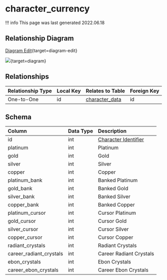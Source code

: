 # character_currency

!!! info
	This page was last generated 2022.06.18

## Relationship Diagram

[Diagram Edit](https://mermaid.live/edit#eyJjb2RlIjoiZXJEaWFncmFtXG4gICAgY2hhcmFjdGVyX2N1cnJlbmN5IHtcbiAgICAgICAgaW50dW5zaWduZWQgaWRcbiAgICB9XG4gICAgY2hhcmFjdGVyX2RhdGEge1xuICAgICAgICBpbnR1bnNpZ25lZCBpZFxuICAgICAgICB2YXJjaGFyIG5hbWVcbiAgICAgICAgaW50dW5zaWduZWQgem9uZV9pZFxuICAgICAgICBpbnR1bnNpZ25lZCB6b25lX2luc3RhbmNlXG4gICAgfVxuICAgIGNoYXJhY3Rlcl9jdXJyZW5jeSB8fC0tb3sgY2hhcmFjdGVyX2RhdGEgOiBPbmUtdG8tT25lXG5cbiIsIm1lcm1haWQiOnsidGhlbWUiOiJkZWZhdWx0In0sInVwZGF0ZUVkaXRvciI6dHJ1ZSwiYXV0b1N5bmMiOnRydWUsInVwZGF0ZURpYWdyYW0iOnRydWV9){target=diagram-edit}

[![](https://mermaid.ink/img/eyJjb2RlIjoiZXJEaWFncmFtXG4gICAgY2hhcmFjdGVyX2N1cnJlbmN5IHtcbiAgICAgICAgaW50dW5zaWduZWQgaWRcbiAgICB9XG4gICAgY2hhcmFjdGVyX2RhdGEge1xuICAgICAgICBpbnR1bnNpZ25lZCBpZFxuICAgICAgICB2YXJjaGFyIG5hbWVcbiAgICAgICAgaW50dW5zaWduZWQgem9uZV9pZFxuICAgICAgICBpbnR1bnNpZ25lZCB6b25lX2luc3RhbmNlXG4gICAgfVxuICAgIGNoYXJhY3Rlcl9jdXJyZW5jeSB8fC0tb3sgY2hhcmFjdGVyX2RhdGEgOiBPbmUtdG8tT25lXG5cbiIsIm1lcm1haWQiOnsidGhlbWUiOiJkZWZhdWx0In0sInVwZGF0ZUVkaXRvciI6dHJ1ZSwiYXV0b1N5bmMiOnRydWUsInVwZGF0ZURpYWdyYW0iOnRydWV9)](https://mermaid.ink/img/eyJjb2RlIjoiZXJEaWFncmFtXG4gICAgY2hhcmFjdGVyX2N1cnJlbmN5IHtcbiAgICAgICAgaW50dW5zaWduZWQgaWRcbiAgICB9XG4gICAgY2hhcmFjdGVyX2RhdGEge1xuICAgICAgICBpbnR1bnNpZ25lZCBpZFxuICAgICAgICB2YXJjaGFyIG5hbWVcbiAgICAgICAgaW50dW5zaWduZWQgem9uZV9pZFxuICAgICAgICBpbnR1bnNpZ25lZCB6b25lX2luc3RhbmNlXG4gICAgfVxuICAgIGNoYXJhY3Rlcl9jdXJyZW5jeSB8fC0tb3sgY2hhcmFjdGVyX2RhdGEgOiBPbmUtdG8tT25lXG5cbiIsIm1lcm1haWQiOnsidGhlbWUiOiJkZWZhdWx0In0sInVwZGF0ZUVkaXRvciI6dHJ1ZSwiYXV0b1N5bmMiOnRydWUsInVwZGF0ZURpYWdyYW0iOnRydWV9){target=diagram}


## Relationships

| Relationship Type | Local Key | Relates to Table | Foreign Key |
| :--- | :--- | :--- | :--- |
| One-to-One | id | [character_data](../../schema/characters/character_data.md) | id |

## Schema

| Column | Data Type | Description |
| :--- | :--- | :--- |
| id | int | [Character Identifier](character_data.md) |
| platinum | int | Platinum |
| gold | int | Gold |
| silver | int | Silver |
| copper | int | Copper |
| platinum_bank | int | Banked Platinum |
| gold_bank | int | Banked Gold |
| silver_bank | int | Banked Silver |
| copper_bank | int | Banked Copper |
| platinum_cursor | int | Cursor Platinum |
| gold_cursor | int | Cursor Gold |
| silver_cursor | int | Cursor Silver |
| copper_cursor | int | Cursor Copper |
| radiant_crystals | int | Radiant Crystals |
| career_radiant_crystals | int | Career Radiant Crystals |
| ebon_crystals | int | Ebon Crystals |
| career_ebon_crystals | int | Career Ebon Crystals |

